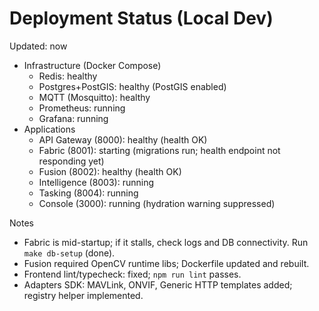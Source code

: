 # Deployment Status (Local Dev)

Updated: now

- Infrastructure (Docker Compose)
  - Redis: healthy
  - Postgres+PostGIS: healthy (PostGIS enabled)
  - MQTT (Mosquitto): healthy
  - Prometheus: running
  - Grafana: running
- Applications
  - API Gateway (8000): healthy (health OK)
  - Fabric (8001): starting (migrations run; health endpoint not responding yet)
  - Fusion (8002): healthy (health OK)
  - Intelligence (8003): running
  - Tasking (8004): running
  - Console (3000): running (hydration warning suppressed)

Notes
- Fabric is mid-startup; if it stalls, check logs and DB connectivity. Run `make db-setup` (done).
- Fusion required OpenCV runtime libs; Dockerfile updated and rebuilt.
- Frontend lint/typecheck: fixed; `npm run lint` passes.
- Adapters SDK: MAVLink, ONVIF, Generic HTTP templates added; registry helper implemented.
